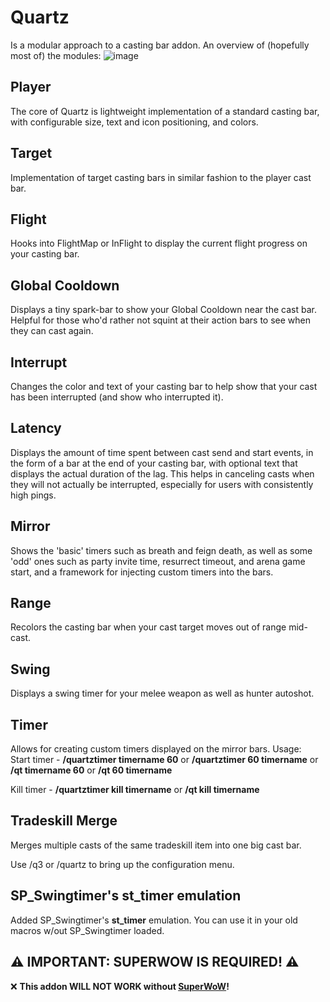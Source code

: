 # Quartz 
Is a modular approach to a casting bar addon. An overview of (hopefully most of) the modules:
![image](https://github.com/user-attachments/assets/5a13dcfc-7390-4ce6-a86b-8fa2e3f9d374)

## Player

The core of Quartz is lightweight implementation of a standard casting bar, with configurable size, text and icon positioning, and colors. 

## Target
Implementation of target casting bars in similar fashion to the player cast bar. 

## Flight
Hooks into FlightMap or InFlight to display the current flight progress on your casting bar. 

## Global Cooldown
Displays a tiny spark-bar to show your Global Cooldown near the cast bar. Helpful for those who'd rather not squint at their action bars to see when they can cast again. 

## Interrupt
Changes the color and text of your casting bar to help show that your cast has been interrupted (and show who interrupted it). 

## Latency
Displays the amount of time spent between cast send and start events, in the form of a bar at the end of your casting bar, with optional text that displays the actual duration of the lag. This helps in canceling casts when they will not actually be interrupted, especially for users with consistently high pings. 

## Mirror
Shows the 'basic' timers such as breath and feign death, as well as some 'odd' ones such as party invite time, resurrect timeout, and arena game start, and a framework for injecting custom timers into the bars. 

## Range
Recolors the casting bar when your cast target moves out of range mid-cast. 

## Swing
Displays a swing timer for your melee weapon as well as hunter autoshot. 

## Timer
Allows for creating custom timers displayed on the mirror bars. 
Usage:  
Start timer - 
**/quartztimer timername 60** or **/quartztimer 60 timername**
or  **/qt timername 60** or **/qt 60 timername**

Kill timer - **/quartztimer kill timername** or **/qt kill timername**

## Tradeskill Merge
Merges multiple casts of the same tradeskill item into one big cast bar. 

Use /q3 or /quartz to bring up the configuration menu.

## SP_Swingtimer's **st_timer** emulation
Added SP_Swingtimer's **st_timer** emulation. You can use it in your old macros w/out SP_Swingtimer loaded.

## ⚠️ **IMPORTANT: SUPERWOW IS REQUIRED!** ⚠️  
❌ **This addon WILL NOT WORK without [SuperWoW](https://github.com/balakethelock/SuperWoW/releases)!**  
